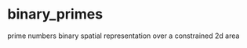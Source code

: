 binary_primes
=============

prime numbers binary spatial representation over a constrained 2d area
